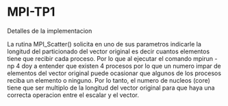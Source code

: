 # MPI-TP1
Detalles de la implementacion

La rutina MPI_Scatter() solicita en uno de sus parametros indicarle la longitud del particionado del vector original es decir cuantos elementos tiene que recibir cada proceso. Por lo que al ejecutar el comando mpirun -np 4 doy a entender que existen 4 procesos por lo que un numero impar de elementos del vector original puede ocasionar que algunos de los procesos reciba un elemento o ninguno. Por lo tanto, el numero de nucleos (core) tiene que ser multiplo de la longitud del vector original para que haya una correcta operacion entre el escalar y el vector.
